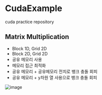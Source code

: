# CudaExample
cuda practice repository

## Matrix Multiplication
- Block 1D, Grid 2D
- Block 2D, Grid 2D
- 공유 메모리 사용
- 메모리 접근 최적화
- 공유 메모리 + 공유메모리 전치로 뱅크 충돌 회피
- 공유 메모리 +  y차원  열 사용으로 뱅크 충돌 회피
  
![image](https://github.com/Jooh34/CudaExample/assets/15865928/ac7e7b9d-ba16-4fe0-a89d-4f32b5b60790)
